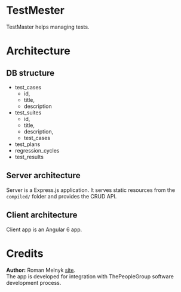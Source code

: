 # TestMester

TestMaster helps managing tests.



# Architecture

## DB structure

- test\_cases
   - id,
   - title,
   - description
- test\_suites
   - id,
   - title,
   - description,
   - test\_cases
- test\_plans
- regression\_cycles
- test\_results

## Server architecture

Server is a Express.js application. It serves static resources from the `compiled/` folder and provides the CRUD API.

## Client architecture

Client app is an Angular 6 app.



# Credits

**Author:** Roman Melnyk [site](http://melnyk.site).  
The app is developed for integration with ThePeopleGroup software development process.

